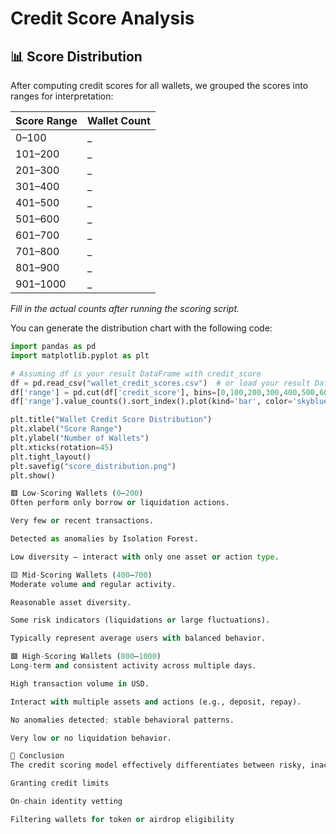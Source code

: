 # Credit Score Analysis

## 📊 Score Distribution

After computing credit scores for all wallets, we grouped the scores into ranges for interpretation:

| Score Range | Wallet Count |
|-------------|--------------|
| 0–100       | _            |
| 101–200     | _            |
| 201–300     | _            |
| 301–400     | _            |
| 401–500     | _            |
| 501–600     | _            |
| 601–700     | _            |
| 701–800     | _            |
| 801–900     | _            |
| 901–1000    | _            |

_Fill in the actual counts after running the scoring script._

You can generate the distribution chart with the following code:

```python
import pandas as pd
import matplotlib.pyplot as plt

# Assuming df is your result DataFrame with credit_score
df = pd.read_csv("wallet_credit_scores.csv")  # or load your result DataFrame
df['range'] = pd.cut(df['credit_score'], bins=[0,100,200,300,400,500,600,700,800,900,1000])
df['range'].value_counts().sort_index().plot(kind='bar', color='skyblue', edgecolor='black')

plt.title("Wallet Credit Score Distribution")
plt.xlabel("Score Range")
plt.ylabel("Number of Wallets")
plt.xticks(rotation=45)
plt.tight_layout()
plt.savefig("score_distribution.png")
plt.show()

🟥 Low-Scoring Wallets (0–200)
Often perform only borrow or liquidation actions.

Very few or recent transactions.

Detected as anomalies by Isolation Forest.

Low diversity — interact with only one asset or action type.

🟨 Mid-Scoring Wallets (400–700)
Moderate volume and regular activity.

Reasonable asset diversity.

Some risk indicators (liquidations or large fluctuations).

Typically represent average users with balanced behavior.

🟩 High-Scoring Wallets (800–1000)
Long-term and consistent activity across multiple days.

High transaction volume in USD.

Interact with multiple assets and actions (e.g., deposit, repay).

No anomalies detected; stable behavioral patterns.

Very low or no liquidation behavior.

📌 Conclusion
The credit scoring model effectively differentiates between risky, inactive wallets and those showing consistent, low-risk, and high-volume usage. This scoring can help in:

Granting credit limits

On-chain identity vetting

Filtering wallets for token or airdrop eligibility